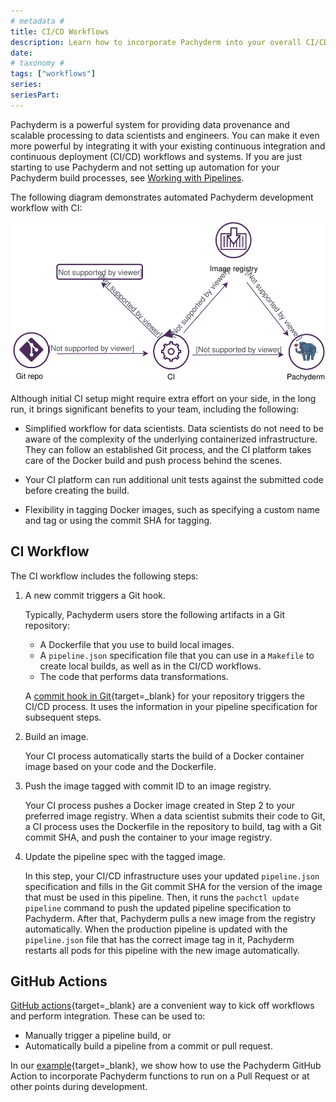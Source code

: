 ```yaml
---
# metadata # 
title: CI/CD Workflows
description: Learn how to incorporate Pachyderm into your overall CI/CD workflows.
date: 
# taxonomy #
tags: ["workflows"]
series:
seriesPart:
---
```


Pachyderm is a powerful system for providing data
provenance and scalable processing to data
scientists and engineers. You can make it even
more powerful by integrating it with your existing
continuous integration and continuous deployment (CI/CD)
workflows and systems. If you are just starting to use Pachyderm
and not setting up automation for your Pachyderm build
processes, see [Working with Pipelines](working-with-pipelines.md).

The following diagram demonstrates automated Pachyderm
development workflow with CI:

![Developer Workflow](../../assets/images/d_developer_workflow102.svg)

Although initial CI setup might require extra effort on your side,
in the long run, it brings significant benefits to your team,
including the following:

* Simplified workflow for data scientists. Data scientists do not need to be
aware of the complexity of the underlying containerized infrastructure. They
can follow an established Git process, and the CI platform takes care of the
Docker build and push process behind the scenes.

* Your CI platform can run additional unit tests against the submitted
code before creating the build.

* Flexibility in tagging Docker images, such as specifying a custom name
and tag or using the commit SHA for tagging.


## CI Workflow

The CI workflow includes the following steps:

1. A new commit triggers a Git hook.

   Typically, Pachyderm users store the following artifacts in a
   Git repository:

   * A Dockerfile that you use to build local images.
   * A `pipeline.json` specification file that you can use in a `Makefile` to create local builds, as well as in the CI/CD workflows.
   * The code that performs data transformations.

   A [commit hook in Git](https://git-scm.com/book/en/v2/Customizing-Git-Git-Hooks){target=_blank}
   for your repository triggers the CI/CD process. It uses the
   information in your pipeline specification for subsequent steps.

1. Build an image.

   Your CI process automatically starts the build of a Docker container
   image based on your code and the Dockerfile.

1. Push the image tagged with commit ID to an image registry.

   Your CI process pushes a Docker image created in Step 2 to your preferred
   image registry. When a data scientist submits their code to Git, a CI
   process uses the Dockerfile in the repository to build, tag with a Git
   commit SHA, and push the container to your image registry.

1. Update the pipeline spec with the tagged image.

   In this step, your CI/CD infrastructure uses your updated `pipeline.json`
   specification and fills in the Git commit
   SHA for the version of the image that must be used in this pipeline.
   Then, it runs the `pachctl update pipeline` command to push the
   updated pipeline specification to Pachyderm. After that,
   Pachyderm pulls a new image from the registry automatically.
   When the production pipeline is updated with the `pipeline.json`
   file that has the correct image tag in it, Pachyderm restarts all pods
   for this pipeline with the new image automatically.


## GitHub Actions
[GitHub actions](https://github.com/features/actions){target=_blank} are a convenient way to kick off workflows and perform integration. These can be used to:

* Manually trigger a pipeline build, or
* Automatically build a pipeline from a commit or pull request.

In our [example](https://github.com/pachyderm/pachyderm/tree/workflows/examples/workflows/github-actions){target=_blank}, we show how to use the Pachyderm GitHub Action to incorporate Pachyderm functions to run on a Pull Request or at other points during development.



